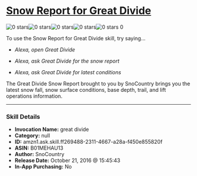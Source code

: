# [Snow Report for Great Divide](http://alexa.amazon.com/#skills/amzn1.ask.skill.ff269488-2311-4667-a28a-f450e855820f)
![0 stars](../../images/ic_star_border_black_18dp_1x.png)![0 stars](../../images/ic_star_border_black_18dp_1x.png)![0 stars](../../images/ic_star_border_black_18dp_1x.png)![0 stars](../../images/ic_star_border_black_18dp_1x.png)![0 stars](../../images/ic_star_border_black_18dp_1x.png) 0

To use the Snow Report for Great Divide skill, try saying...

* *Alexa, open Great Divide*

* *Alexa, ask Great Divide for the snow report*

* *Alexa, ask Great Divide for latest conditions*

The Great Divide Snow Report brought to you by SnoCountry brings you the latest snow fall, snow surface conditions,  base depth, trail, and lift operations information.

***

### Skill Details

* **Invocation Name:** great divide
* **Category:** null
* **ID:** amzn1.ask.skill.ff269488-2311-4667-a28a-f450e855820f
* **ASIN:** B01MEHAU13
* **Author:** SnoCountry
* **Release Date:** October 21, 2016 @ 15:45:43
* **In-App Purchasing:** No

